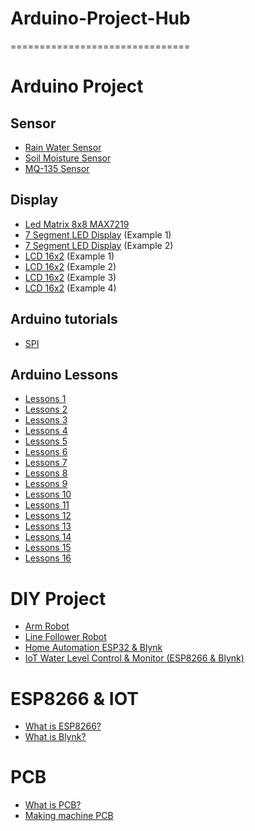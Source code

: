 # Arduino-Project-Hub
===============================

# Arduino Project

## Sensor
- [Rain Water Sensor](https://arduinokit.vn/su-dung-cam-bien-nuoc-mua-rain-water-sensor-voi-arduino/)
- [Soil Moisture Sensor](https://arduinokit.vn/su-dung-cam-bien-do-am-dat-soil-moisture-sensor-voi-arduino/)
- [MQ-135 Sensor](https://arduinokit.vn/may-do-nong-do-con-bang-cam-bien-mq-135-su-dung-arduino/)

## Display
- [Led Matrix 8x8 MAX7219](https://arduinokit.vn/huong-dan-su-dung-module-led-ma-tran-8x8-max7219-voi-arduino/)
- [7 Segment LED Display](https://arduinokit.vn/huong-dan-lam-dong-ho-bam-gio-bang-led-7-doan-4-so-va-arduino/) (Example 1)
- [7 Segment LED Display](https://arduinokit.vn/led-7-doan-la-gi-cach-hien-thi-led-7-doan-bang-arduino/) (Example 2)
- [LCD 16x2](https://arduinokit.vn/giao-tiep-i2c-lcd-arduino/) (Example 1)
- [LCD 16x2](https://arduinokit.vn/dht11-giao-tiep-i2c-su-dung-arduino/) (Example 2)
- [LCD 16x2](https://arduinokit.vn/hien-thi-thoi-gian-thuc-ds1307-len-lcd16x2-su-dung-arduino/) (Example 3)
- [LCD 16x2](https://arduinokit.vn/cam-bien-do-am-he-thong-tuoi-tu-dong-su-dung-arduino/) (Example 4)

## Arduino tutorials
- [SPI](https://arduinokit.vn/chuan-giao-tiep-spi-la-gi/)

## Arduino Lessons
- [Lessons 1](https://arduinokit.vn/chop-tat-led-tren-arduino-uno/)
- [Lessons 2](https://arduinokit.vn/chop-tat-led-tren-arduino-uno-phan-2/)
- [Lessons 3](https://arduinokit.vn/mo-hinh-den-giao-thong-don-gian/)
- [Lessons 4](https://arduinokit.vn/pwm-thay-doi-anh-sang-cua-led-tren-arduino/)
- [Lessons 5](https://arduinokit.vn/thay-doi-mau-sac-led-rgb-su-dung-arduino/)
- [Lessons 6](https://arduinokit.vn/tao-am-thanh-bang-arduino/)
- [Lessons 7](https://arduinokit.vn/canh-bao-nhiet-do-lm35-bang-coi-bao-su-dung-arduino/)
- [Lessons 8](https://arduinokit.vn/cam-bien-rung-ngat-arduino/)
- [Lessons 9](https://arduinokit.vn/cam-bien-anh-sang-quang-tro-arduino/)
- [Lessons 10](https://arduinokit.vn/dieu-khien-dong-co-rc-servo-su-dung-arduino/)
- [Lessons 11](https://arduinokit.vn/dieu-khien-servo-bang-bien-tro-su-dung-arduino/)
- [Lessons 12](https://arduinokit.vn/thay-doi-mau-sac-led-rgb-bang-bien-tro-su-dung-arduino/)
- [Lessons 13](https://arduinokit.vn/dieu-khien-motor-quat-bang-nut-nhan-su-dung-arduino/)
- [Lessons 14](https://arduinokit.vn/dieu-khien-led-bang-ir-remote-su-dung-arduino/)
- [Lessons 15](https://arduinokit.vn/led-7-doan-su-dung-arduino-uno-r3/)
- [Lessons 16](https://arduinokit.vn/dieu-khien-led-7-doan-bang-ir-remote-su-dung-arduino/)

# DIY Project
- [Arm Robot](https://arduinokit.vn/huong-dan-lam-canh-tay-robot-4-bac-su-dung-arduino-code/)
- [Line Follower Robot](https://arduinokit.vn/huong-dan-che-tao-robot-do-line-arduino-tranh-vat-can-hc-sr04/)
- [Home Automation ESP32 & Blynk](https://arduinokit.vn/thiet-ke-nha-thong-minh-bang-arduino-su-dung-esp32-va-blynk-2-0/)
- [IoT Water Level Control & Monitor (ESP8266 & Blynk)](https://arduinokit.vn/giam-sat-va-kiem-soat-muc-nuoc-bang-iot-su-dung-esp8266-va-blynk-2-0/)

# ESP8266 & IOT
- [What is ESP8266?](https://arduinokit.vn/esp8266-la-gi-huong-dan-lap-trinh-esp8266-bang-arduino-ide/)
- [What is Blynk?](https://arduinokit.vn/blynk-la-gi-huong-dan-cai-dat-va-su-dung-blynk-2-0/)

# PCB
- [What is PCB?](https://arduinokit.vn/pcb-la-gi-huong-dan-lam-mach-in-tiet-kiem-cho-sinh-vien/)
- [Making machine PCB](https://arduinokit.vn/huong-dan-may-lam-mach-in-pcb-mini-chi-phi-cuc-thap/)
